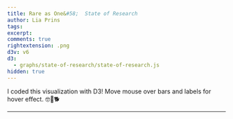 ```yaml
---
title: Rare as One&#58;	 State of Research
author: Lia Prins
tags:
excerpt:
comments: true
rightextension: .png
d3v: v6
d3:
  - graphs/state-of-research/state-of-research.js
hidden: true
---
```


<style>
  #disease {
    font-family: Barlow, sans-serif;
    font-weight: 600;
    fill: black;
    font-size: 24px;
  }
  #axislabel {
    text-anchor: middle;
    font-family: Barlow, sans-serif;
    fill: black;
    font-size: 11px;
  }
  .axisnumber {
    text-anchor: middle;
    font-family: Barlow, sans-serif;
    fill: black;
    font-size: 11px;
  }
  #axisline {
    stroke: black;
  }
  svg {
    display: block;
  }
  .group-GENERAL:hover,
  .group-CLINICAL:hover,
  .group-BASIC:hover,
  .group-TRANSLATIONAL:hover {
    cursor: pointer;
  }
</style>

I coded this visualization with D3! Move mouse over bars and labels for hover effect. 🤓💛🐕

----

<div id="example"></div>
